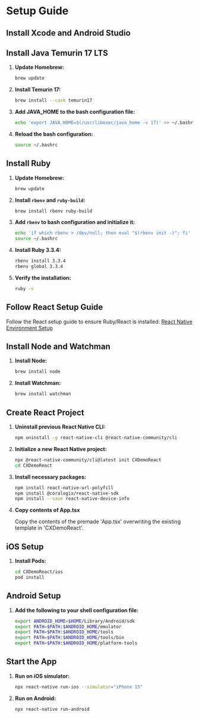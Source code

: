 
# Setup Guide

## Install Xcode and Android Studio

## Install Java Temurin 17 LTS

1. **Update Homebrew:**
   ```sh
   brew update
   ```

2. **Install Temurin 17:**
   ```sh
   brew install --cask temurin17
   ```

3. **Add JAVA_HOME to the bash configuration file:**
   ```sh
   echo 'export JAVA_HOME=$(/usr/libexec/java_home -v 17)' >> ~/.bashrc
   ```

4. **Reload the bash configuration:**
   ```sh
   source ~/.bashrc
   ```

## Install Ruby

1. **Update Homebrew:**
   ```sh
   brew update
   ```

2. **Install `rbenv` and `ruby-build`:**
   ```sh
   brew install rbenv ruby-build
   ```

3. **Add `rbenv` to bash configuration and initialize it:**
   ```sh
   echo 'if which rbenv > /dev/null; then eval "$(rbenv init -)"; fi' >> ~/.bashrc
   source ~/.bashrc
   ```

4. **Install Ruby 3.3.4:**
   ```sh
   rbenv install 3.3.4
   rbenv global 3.3.4
   ```

5. **Verify the installation:**
   ```sh
   ruby -v
   ```

## Follow React Setup Guide

Follow the React setup guide to ensure Ruby/React is installed:
[React Native Environment Setup](https://reactnative.dev/docs/set-up-your-environment)

## Install Node and Watchman

1. **Install Node:**
   ```sh
   brew install node
   ```

2. **Install Watchman:**
   ```sh
   brew install watchman
   ```

## Create React Project

1. **Uninstall previous React Native CLI:**
   ```sh
   npm uninstall -g react-native-cli @react-native-community/cli
   ```

2. **Initialize a new React Native project:**
   ```sh
   npx @react-native-community/cli@latest init CXDemoReact
   cd CXDemoReact
   ```

3. **Install necessary packages:**
   ```sh
   npm install react-native-url-polyfill
   npm install @coralogix/react-native-sdk
   npm install --save react-native-device-info
   ```

4. **Copy contents of App.tsx**
  
   Copy the contents of the premade 'App.tsx' overwriting the existing template in 'CXDemoReact'.
  

## iOS Setup

1. **Install Pods:**
   ```sh
   cd CXDemoReact/ios
   pod install
   ```

## Android Setup

1. **Add the following to your shell configuration file:**
   ```sh
   export ANDROID_HOME=$HOME/Library/Android/sdk
   export PATH=$PATH:$ANDROID_HOME/emulator
   export PATH=$PATH:$ANDROID_HOME/tools
   export PATH=$PATH:$ANDROID_HOME/tools/bin
   export PATH=$PATH:$ANDROID_HOME/platform-tools
   ```

## Start the App

1. **Run on iOS simulator:**
   ```sh
   npx react-native run-ios --simulator="iPhone 15"
   ```

2. **Run on Android:**
   ```sh
   npx react-native run-android
   ```
